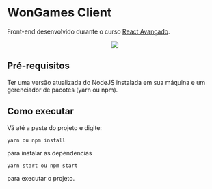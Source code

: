 
# WonGames Client

Front-end desenvolvido durante o curso [React Avançado](https://reactavancado.com.br/).

<p align="center">
  <img src="/demo/won-games.mp4" />
</p>

## Pré-requisitos
Ter uma versão atualizada do NodeJS instalada em sua máquina e um gerenciador de pacotes (yarn ou npm).

## Como executar
Vá até a paste do projeto e digite:
```
yarn ou npm install
```
para instalar as dependencias
```
yarn start ou npm start
```
para executar o projeto.
